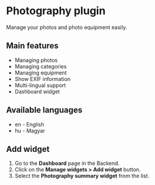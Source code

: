 # Photography plugin
Manage your photos and photo equipment easily.

## Main features
* Managing photos
* Managing categories
* Managing equipment
* Show EXIF information
* Multi-lingual support
* Dashboard widget

## Available languages
* en - English
* hu - Magyar

## Add widget
1. Go to the __Dashboard__ page in the Backend.
1. Click on the __Manage widgets > Add widget__ button.
1. Select the __Photography summary widget__ from the list.
